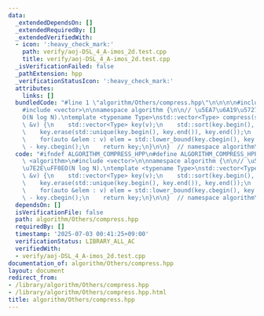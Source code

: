 ```yaml
---
data:
  _extendedDependsOn: []
  _extendedRequiredBy: []
  _extendedVerifiedWith:
  - icon: ':heavy_check_mark:'
    path: verify/aoj-DSL_4_A-imos_2d.test.cpp
    title: verify/aoj-DSL_4_A-imos_2d.test.cpp
  _isVerificationFailed: false
  _pathExtension: hpp
  _verificationStatusIcon: ':heavy_check_mark:'
  attributes:
    links: []
  bundledCode: "#line 1 \"algorithm/Others/compress.hpp\"\n\n\n\n#include <algorithm>\n\
    #include <vector>\n\nnamespace algorithm {\n\n// \u5EA7\u6A19\u5727\u7E2E\uFF0E\
    O(N log N).\ntemplate <typename Type>\nstd::vector<Type> compress(std::vector<Type>\
    \ &v) {\n    std::vector<Type> key(v);\n    std::sort(key.begin(), key.end());\n\
    \    key.erase(std::unique(key.begin(), key.end()), key.end());\n    key.shrink_to_fit();\n\
    \    for(auto &elem : v) elem = std::lower_bound(key.cbegin(), key.cend(), elem)\
    \ - key.cbegin();\n    return key;\n}\n\n}  // namespace algorithm\n\n\n"
  code: "#ifndef ALGORITHM_COMPRESS_HPP\n#define ALGORITHM_COMPRESS_HPP 1\n\n#include\
    \ <algorithm>\n#include <vector>\n\nnamespace algorithm {\n\n// \u5EA7\u6A19\u5727\
    \u7E2E\uFF0EO(N log N).\ntemplate <typename Type>\nstd::vector<Type> compress(std::vector<Type>\
    \ &v) {\n    std::vector<Type> key(v);\n    std::sort(key.begin(), key.end());\n\
    \    key.erase(std::unique(key.begin(), key.end()), key.end());\n    key.shrink_to_fit();\n\
    \    for(auto &elem : v) elem = std::lower_bound(key.cbegin(), key.cend(), elem)\
    \ - key.cbegin();\n    return key;\n}\n\n}  // namespace algorithm\n\n#endif\n"
  dependsOn: []
  isVerificationFile: false
  path: algorithm/Others/compress.hpp
  requiredBy: []
  timestamp: '2025-07-03 00:41:25+09:00'
  verificationStatus: LIBRARY_ALL_AC
  verifiedWith:
  - verify/aoj-DSL_4_A-imos_2d.test.cpp
documentation_of: algorithm/Others/compress.hpp
layout: document
redirect_from:
- /library/algorithm/Others/compress.hpp
- /library/algorithm/Others/compress.hpp.html
title: algorithm/Others/compress.hpp
---
```

